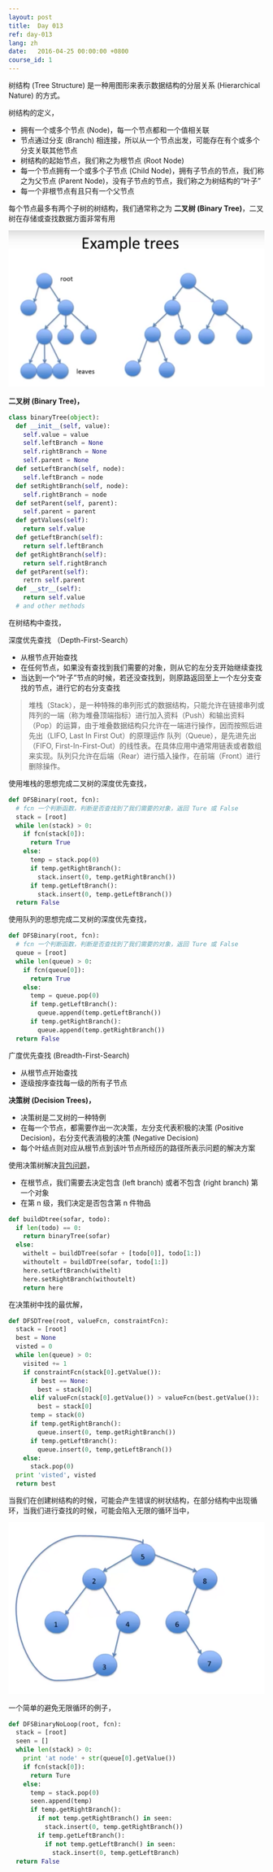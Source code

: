```yaml
---
layout: post
title:  Day 013
ref: day-013
lang: zh
date:   2016-04-25 00:00:00 +0800
course_id: 1
---
```


树结构 (Tree Structure) 是一种用图形来表示数据结构的分层关系 (Hierarchical Nature) 的方式。

树结构的定义，

- 拥有一个或多个节点 (Node)，每一个节点都和一个值相关联
- 节点通过分支 (Branch) 相连接，所以从一个节点出发，可能存在有个或多个分支关联其他节点
- 树结构的起始节点，我们称之为根节点 (Root Node)
- 每一个节点拥有一个或多个子节点 (Child Node)，拥有子节点的节点，我们称之为父节点 (Parent Node)，没有子节点的节点，我们称之为树结构的“叶子”
- 每一个非根节点有且只有一个父节点

每个节点最多有两个子树的树结构，我们通常称之为 **二叉树 (Binary Tree)**，二叉树在存储或查找数据方面非常有用

![](/images/tree_example.png)

**二叉树 (Binary Tree)，**

```Python
class binaryTree(object):
  def __init__(self, value):
    self.value = value
    self.leftBranch = None
    self.rightBranch = None
    self.parent = None
  def setLeftBranch(self, node):
    self.leftBranch = node
  def setRightBranch(self, node):
    self.rightBranch = node
  def setParent(self, parent):
    self.parent = parent
  def getValues(self):
    return self.value
  def getLeftBranch(self):
    return self.leftBranch
  def getRightBranch(self):
    return self.rightBranch
  def getParent(self):
    retrn self.parent
  def __str__(self):
    return self.value
  # and other methods
```

在树结构中查找，

深度优先查找 （Depth-First-Search）

- 从根节点开始查找
- 在任何节点，如果没有查找到我们需要的对象，则从它的左分支开始继续查找
- 当达到一个“叶子”节点的时候，若还没查找到，则原路返回至上一个左分支查找的节点，进行它的右分支查找

> 堆栈（Stack），是一种特殊的串列形式的数据结构，只能允许在链接串列或阵列的一端（称为堆叠顶端指标）进行加入资料（Push）和输出资料（Pop）的运算，由于堆叠数据结构只允许在一端进行操作，因而按照后进先出（LIFO, Last In First Out）的原理运作
> 队列（Queue），是先进先出（FIFO, First-In-First-Out）的线性表。在具体应用中通常用链表或者数组来实现。队列只允许在后端（Rear）进行插入操作，在前端（Front）进行删除操作。

使用堆栈的思想完成二叉树的深度优先查找，

```python
def DFSBinary(root, fcn):   
  # fcn 一个判断函数，判断是否查找到了我们需要的对象，返回 Ture 或 False
  stack = [root]
  while len(stack) > 0:
    if fcn(stack[0]):
      return True
    else:
      temp = stack.pop(0)
      if temp.getRightBranch():
        stack.insert(0, temp.getRightBranch())
      if temp.getLeftBranch():
        stack.insert(0, temp.getLeftBranch())
  return False
```

使用队列的思想完成二叉树的深度优先查找，

```python
def DFSBinary(root, fcn):   
  # fcn 一个判断函数，判断是否查找到了我们需要的对象，返回 Ture 或 False
  queue = [root]
  while len(queue) > 0:
    if fcn(queue[0]):
      return True
    else:
      temp = queue.pop(0)
      if temp.getLeftBranch():
        queue.append(temp.getLeftBranch())
      if temp.getRightBranch():
        queue.append(temp.getRightBranch())
  return False
```

广度优先查找 (Breadth-First-Search)

- 从根节点开始查找
- 逐级按序查找每一级的所有子节点

**决策树 (Decision Trees)，**

- 决策树是二叉树的一种特例
- 在每一个节点，都需要作出一次决策，左分支代表积极的决策 (Positive Decision)，右分支代表消极的决策 (Negative Decision)
- 每个叶结点则对应从根节点到该叶节点所经历的路径所表示问题的解决方案

使用决策树解决[背包问题](https://zh.wikipedia.org/wiki/%E8%83%8C%E5%8C%85%E9%97%AE%E9%A2%98)，

- 在根节点，我们需要去决定包含 (left branch) 或者不包含 (right branch) 第一个对象
- 在第 n 级，我们决定是否包含第 n 件物品

```python
def buildDtree(sofar, todo):
  if len(todo) == 0:
    return binaryTree(sofar)
  else:
    withelt = buildDTree(sofar + [todo[0]], todo[1:])
    withoutelt = buildDTree(sofar, todo[1:])
    here.setLeftBranch(withelt)
    here.setRightBranch(withoutelt)
    return here
```

在决策树中找的最优解，

```python
def DFSDTree(root, valueFcn, constraintFcn):
  stack = [root]
  best = None
  visted = 0
  while len(queue) > 0:
    visited += 1
    if constraintFcn(stack[0].getValue()):
      if best == None:
        best = stack[0]
      elif valueFcn(stack[0].getValue()) > valueFcn(best.getValue()):
        best = stack[0]
      temp = stack(0)
      if temp.getRightBranch():
        queue.insert(0, temp.getRightBranch())
      if temp.getLeftBranch():
        queue.insert(0, temp,getLeftBranch())
    else:
      stack.pop(0)
  print 'visted', visted
  return best
  ```

当我们在创建树结构的时候，可能会产生错误的树状结构，在部分结构中出现循环，当我们进行查找的时候，可能会陷入无限的循环当中，

![](/images/loop_tree.png)

一个简单的避免无限循环的例子，

```python
def DFSBinaryNoLoop(root, fcn):
  stack = [root]
  seen = []
  while len(stack) > 0:
    print 'at node' + str(queue[0].getValue())
    if fcn(stack[0]):
      return Ture
    else:
      temp = stack.pop(0)
      seen.append(temp)
      if temp.getRightBranch():
        if not temp.getRightBranch() in seen:
          stack.insert(0, temp.getRightBranch())
        if temp.getLeftBranch():
          if not temp.getLeftBranch() in seen:
            stack.insert(0, temp.getLeftBranch)
  return False
  ```
